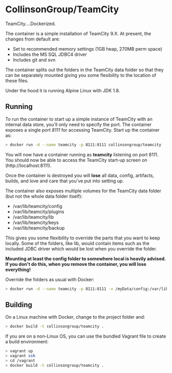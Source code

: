 # CollinsonGroup/TeamCity

TeamCity....Dockerized.

The container is a simple installation of TeamCity 9.X. At present, the changes from default are:
- Set to recommended memory settings (1GB heap, 270MB perm space)
- Includes the MS SQL JDBC4 driver
- Includes git and svn

The container splits out the folders in the TeamCity data folder so that they can be separately mounted giving you some flexibility to the location of these files.

Under the hood it is running Alpine Linux with JDK 1.8.

## Running

To run the container to start up a simple instance of TeamCity with an internal data store, you'll only need to specify the port. The container exposes a single port *8111* for accessing TeamCity. Start up the container as:

```bash
> docker run -d --name teamcity -p 8111:8111 collinsongroup/teamcity
```

You will now have a container running as **teamcity** listening on port 8111. You should now be able to access the TeamCity start-up screen on (http://localhost:8111).

Once the container is destroyed you will **lose** all data, config, artifacts, builds, and love and care that you've put into setting up.

The container also exposes multiple volumes for the TeamCity data folder (but not the whole data folder itself):
- /var/lib/teamcity/config
- /var/lib/teamcity/plugins
- /var/lib/teamcity/lib
- /var/lib/teamcity/keys
- /var/lib/teamcity/backup

This gives you some flexibility to override the parts that you want to keep locally. Some of the folders, like lib, would contain items such as the included JDBC driver which would be lost when you override the folder.  

**Mounting at least the config folder to somewhere local is heavily advised. If you don't do this, when you remove the container, you will lose everything!**

Override the folders as usual with Docker:

```bash
> docker run -d --name teamcity -p 8111:8111 -v /myData/config:/var/lib/teamcity/config -v /somewhere/else/keys:/var/lib/teamcity/keys collinsongroup/teamcity
```


## Building

On a Linux machine with Docker, change to the project folder and:

```bash
> docker build -t collinsongroup/teamcity .
```

If you are on a non-Linux OS, you can use the bundled Vagrant file to create a build environment:

```bash
> vagrant up
> vagrant ssh
> cd /vagrant
> docker build -t collinsongroup/teamcity .
```
